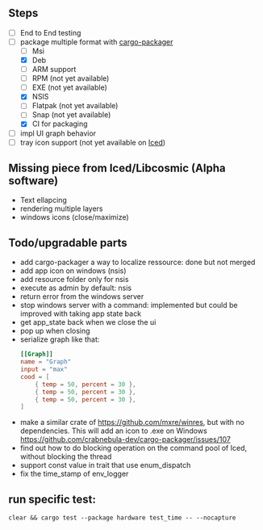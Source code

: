 ## Steps
- [ ] End to End testing
- [ ] package multiple format with [cargo-packager](https://github.com/crabnebula-dev/cargo-packager)
    - [ ] Msi
    - [x] Deb
    - [ ] ARM support
    - [ ] RPM (not yet available)
    - [ ] EXE (not yet available)
    - [x] NSIS
    - [ ] Flatpak (not yet available)
    - [ ] Snap (not yet available)
    - [x] CI for packaging
- [ ] impl UI graph behavior
- [ ] tray icon support (not yet available on [Iced](https://whimsical.com/roadmap-iced-7vhq6R35Lp3TmYH4WeYwLM))

## Missing piece from Iced/Libcosmic (Alpha software)
- Text ellapcing
- rendering multiple layers
- windows icons (close/maximize)

## Todo/upgradable parts
- add cargo-packager a way to localize ressource: done but not merged
- add app icon on windows (nsis)
- add resource folder only for nsis
- execute as admin by default: nsis
- return error from the windows server
- stop windows server with a command: implemented but could be improved with taking app state back
- get app_state back when we close the ui
- pop up when closing
- serialize graph like that:
    ```toml
    [[Graph]]
    name = "Graph"
    input = "max"
    cood = [ 
        { temp = 50, percent = 30 },
        { temp = 50, percent = 30 },
        { temp = 50, percent = 30 },
    ]
    ```
- make a similar crate of https://github.com/mxre/winres, but with no dependencies. This will add an icon to .exe on Windows https://github.com/crabnebula-dev/cargo-packager/issues/107
- find out how to do blocking operation on the command pool of Iced, without blocking the thread
- support const value in trait that use enum_dispatch
- fix the time_stamp of env_logger


## run specific test:
```
clear && cargo test --package hardware test_time -- --nocapture
```